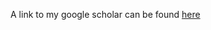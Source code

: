 A link to my google scholar can be found [here](https://scholar.google.com/citations?user=5Y21a5YAAAAJ&hl=en)
